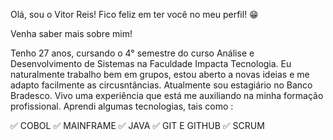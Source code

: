 Olá, sou o Vitor Reis! Fico feliz em ter você no meu perfil! 😁

Venha saber  mais sobre mim!

Tenho 27 anos, cursando o 4° semestre  do curso Análise e Desenvolvimento de Sistemas na Faculdade Impacta Tecnologia.
Eu naturalmente trabalho bem em grupos, estou aberto a novas ideias e me adapto facilmente as circusntâncias.
Atualmente sou estagiário no Banco Bradesco. Vivo uma experiência que está me auxiliando na minha formação profissional. Aprendi algumas tecnologias, tais como :

✅ COBOL
✅ MAINFRAME
✅ JAVA
✅ GIT E GITHUB
✅ SCRUM
